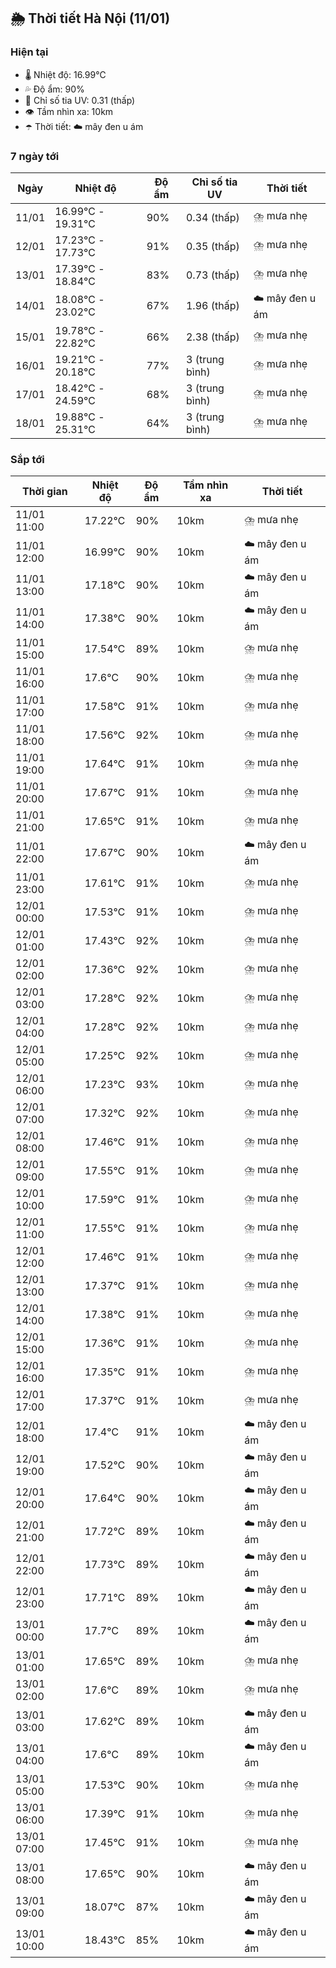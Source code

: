 ## 🌦️ Thời tiết Hà Nội (11/01)

### Hiện tại

- 🌡️ Nhiệt độ: 16.99℃
- 💦 Độ ẩm: 90%
- 🌟 Chỉ số tia UV: 0.31 (thấp)
- 👁️ Tầm nhìn xa: 10km
- ☂️ Thời tiết: ☁️ mây đen u ám

### 7 ngày tới

| Ngày | Nhiệt độ | Độ ẩm | Chỉ số tia UV | Thời tiết |
| --- | --- | --- | --- | --- |
| 11/01 | 16.99℃ - 19.31℃ | 90% | 0.34 (thấp) | ⛈️ mưa nhẹ |
| 12/01 | 17.23℃ - 17.73℃ | 91% | 0.35 (thấp) | ⛈️ mưa nhẹ |
| 13/01 | 17.39℃ - 18.84℃ | 83% | 0.73 (thấp) | ⛈️ mưa nhẹ |
| 14/01 | 18.08℃ - 23.02℃ | 67% | 1.96 (thấp) | ☁️ mây đen u ám |
| 15/01 | 19.78℃ - 22.82℃ | 66% | 2.38 (thấp) | ⛈️ mưa nhẹ |
| 16/01 | 19.21℃ - 20.18℃ | 77% | 3 (trung bình) | ⛈️ mưa nhẹ |
| 17/01 | 18.42℃ - 24.59℃ | 68% | 3 (trung bình) | ⛈️ mưa nhẹ |
| 18/01 | 19.88℃ - 25.31℃ | 64% | 3 (trung bình) | ⛈️ mưa nhẹ |

### Sắp tới

| Thời gian | Nhiệt độ | Độ ẩm | Tầm nhìn xa | Thời tiết |
| --- | --- | --- | --- | --- |
| 11/01 11:00 | 17.22℃ | 90% | 10km | ⛈️ mưa nhẹ |
| 11/01 12:00 | 16.99℃ | 90% | 10km | ☁️ mây đen u ám |
| 11/01 13:00 | 17.18℃ | 90% | 10km | ☁️ mây đen u ám |
| 11/01 14:00 | 17.38℃ | 90% | 10km | ☁️ mây đen u ám |
| 11/01 15:00 | 17.54℃ | 89% | 10km | ⛈️ mưa nhẹ |
| 11/01 16:00 | 17.6℃ | 90% | 10km | ⛈️ mưa nhẹ |
| 11/01 17:00 | 17.58℃ | 91% | 10km | ⛈️ mưa nhẹ |
| 11/01 18:00 | 17.56℃ | 92% | 10km | ⛈️ mưa nhẹ |
| 11/01 19:00 | 17.64℃ | 91% | 10km | ⛈️ mưa nhẹ |
| 11/01 20:00 | 17.67℃ | 91% | 10km | ⛈️ mưa nhẹ |
| 11/01 21:00 | 17.65℃ | 91% | 10km | ⛈️ mưa nhẹ |
| 11/01 22:00 | 17.67℃ | 90% | 10km | ☁️ mây đen u ám |
| 11/01 23:00 | 17.61℃ | 91% | 10km | ⛈️ mưa nhẹ |
| 12/01 00:00 | 17.53℃ | 91% | 10km | ⛈️ mưa nhẹ |
| 12/01 01:00 | 17.43℃ | 92% | 10km | ⛈️ mưa nhẹ |
| 12/01 02:00 | 17.36℃ | 92% | 10km | ⛈️ mưa nhẹ |
| 12/01 03:00 | 17.28℃ | 92% | 10km | ⛈️ mưa nhẹ |
| 12/01 04:00 | 17.28℃ | 92% | 10km | ⛈️ mưa nhẹ |
| 12/01 05:00 | 17.25℃ | 92% | 10km | ⛈️ mưa nhẹ |
| 12/01 06:00 | 17.23℃ | 93% | 10km | ⛈️ mưa nhẹ |
| 12/01 07:00 | 17.32℃ | 92% | 10km | ⛈️ mưa nhẹ |
| 12/01 08:00 | 17.46℃ | 91% | 10km | ⛈️ mưa nhẹ |
| 12/01 09:00 | 17.55℃ | 91% | 10km | ⛈️ mưa nhẹ |
| 12/01 10:00 | 17.59℃ | 91% | 10km | ⛈️ mưa nhẹ |
| 12/01 11:00 | 17.55℃ | 91% | 10km | ⛈️ mưa nhẹ |
| 12/01 12:00 | 17.46℃ | 91% | 10km | ⛈️ mưa nhẹ |
| 12/01 13:00 | 17.37℃ | 91% | 10km | ⛈️ mưa nhẹ |
| 12/01 14:00 | 17.38℃ | 91% | 10km | ⛈️ mưa nhẹ |
| 12/01 15:00 | 17.36℃ | 91% | 10km | ⛈️ mưa nhẹ |
| 12/01 16:00 | 17.35℃ | 91% | 10km | ⛈️ mưa nhẹ |
| 12/01 17:00 | 17.37℃ | 91% | 10km | ⛈️ mưa nhẹ |
| 12/01 18:00 | 17.4℃ | 91% | 10km | ☁️ mây đen u ám |
| 12/01 19:00 | 17.52℃ | 90% | 10km | ☁️ mây đen u ám |
| 12/01 20:00 | 17.64℃ | 90% | 10km | ☁️ mây đen u ám |
| 12/01 21:00 | 17.72℃ | 89% | 10km | ☁️ mây đen u ám |
| 12/01 22:00 | 17.73℃ | 89% | 10km | ☁️ mây đen u ám |
| 12/01 23:00 | 17.71℃ | 89% | 10km | ☁️ mây đen u ám |
| 13/01 00:00 | 17.7℃ | 89% | 10km | ☁️ mây đen u ám |
| 13/01 01:00 | 17.65℃ | 89% | 10km | ⛈️ mưa nhẹ |
| 13/01 02:00 | 17.6℃ | 89% | 10km | ⛈️ mưa nhẹ |
| 13/01 03:00 | 17.62℃ | 89% | 10km | ☁️ mây đen u ám |
| 13/01 04:00 | 17.6℃ | 89% | 10km | ☁️ mây đen u ám |
| 13/01 05:00 | 17.53℃ | 90% | 10km | ⛈️ mưa nhẹ |
| 13/01 06:00 | 17.39℃ | 91% | 10km | ⛈️ mưa nhẹ |
| 13/01 07:00 | 17.45℃ | 91% | 10km | ⛈️ mưa nhẹ |
| 13/01 08:00 | 17.65℃ | 90% | 10km | ☁️ mây đen u ám |
| 13/01 09:00 | 18.07℃ | 87% | 10km | ☁️ mây đen u ám |
| 13/01 10:00 | 18.43℃ | 85% | 10km | ☁️ mây đen u ám |
